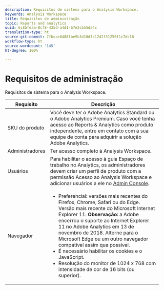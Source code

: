 ```yaml
---
description: Requisitos de sistema para o Analysis Workspace.
keywords: Analysis Workspace
title: Requisitos de administração
topic: Reports and analytics
uuid: 6c8bfeaa-0cf8-435d-a4d1-67e2cb55da4c
translation-type: ht
source-git-commit: 7fbeac0488fbe9b3d10d7c1242f31250f1c7dc16
workflow-type: ht
source-wordcount: '145'
ht-degree: 100%

---
```



# Requisitos de administração

Requisitos de sistema para o Analysis Workspace.

| Requisito | Descrição |
|--- |--- |
| SKU do produto | Você deve ter o Adobe Analytics Standard ou o Adobe Analytics Premium. Caso você tenha acesso ao Reports &amp; Analytics como produto independente, entre em contato com a sua equipe de conta para adquirir a solução Adobe Analytics. |
| Administradores | Ter acesso completo à Analysis Workspace. |
| Usuários | Para habilitar o acesso à guia Espaço de trabalho no Analytics, os administradores devem criar um perfil de produto com a permissão Acesso ao Analysis Workspace e adicionar usuários a ele no [Admin Console](/help/admin/admin-console/permissions/product-profile.md). |
| Navegador | <ul><li>Preferencial: versões mais recentes do Firefox, Chrome, Safari ou do Edge. Versão mais recente do Microsoft Internet Explorer 11. **Observação:** a Adobe encerrou o suporte ao Internet Explorer 11 no Adobe Analytics em 13 de novembro de 2018. Alterne para o Microsoft Edge ou um outro navegador compatível assim que possível.</li><li>É necessário habilitar os cookies e o JavaScript.</li><li>Resolução do monitor de 1024 x 768 com intensidade de cor de 16 bits (ou superior).</li></ul> |
